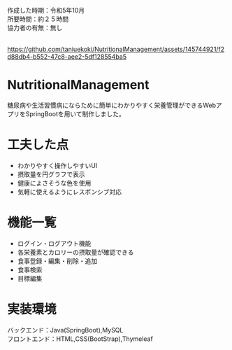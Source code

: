 作成した時期：令和5年10月<br>
所要時間：約２５時間<br>
協力者の有無：無し<br><br>

https://github.com/taniuekoki/NutritionalManagement/assets/145744921/f2d88db4-b552-47c8-aee2-5df128554ba5
# NutritionalManagement
糖尿病や生活習慣病にならために簡単にわかりやすく栄養管理ができるWebアプリをSpringBootを用いて制作しました。
# 工夫した点
* わかりやすく操作しやすいUI
* 摂取量を円グラフで表示
* 健康によさそうな色を使用
* 気軽に使えるようにレスポンシブ対応
# 機能一覧
* ログイン・ログアウト機能
* 各栄養素とカロリーの摂取量が確認できる
* 食事登録・編集・削除・追加
* 食事検索
* 目標編集
# 実装環境
バックエンド：Java(SpringBoot),MySQL<br>
フロントエンド：HTML,CSS(BootStrap),Thymeleaf
